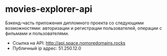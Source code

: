 # movies-explorer-api
Бэкенд-часть приложения дипломного проекта со следующими возможностями: авторизации и регистрации пользователей, операции с фильмами и пользователями.

<!-- * Ссылка на сайт, размещенный на Яндекс.Облаке: https://space900.nomoredomains.work -->
* Ссылка на API: http://api.space.nomoredomains.rocks
* Публичный ip адрес: 51.250.12.0
